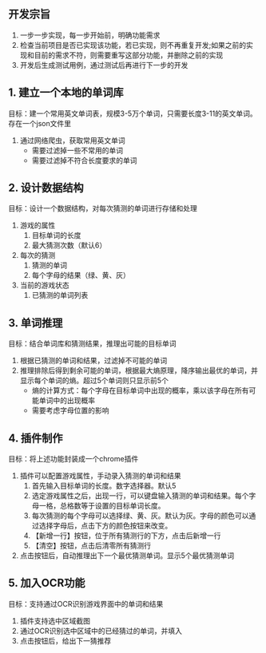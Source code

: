 ## 开发宗旨
1. 一步一步实现，每一步开始前，明确功能需求
2. 检查当前项目是否已实现该功能，若已实现，则不再重复开发;如果之前的实现和目前的需求不符，则需要重写这部分功能，并删除之前的实现
3. 开发后生成测试用例，通过测试后再进行下一步的开发


## 1. 建立一个本地的单词库
目标：建一个常用英文单词表，规模3-5万个单词，只需要长度3-11的英文单词。存在一个json文件里
1. 通过网络爬虫，获取常用英文单词
   - 需要过滤掉一些不常用的单词
   - 需要过滤掉不符合长度要求的单词

## 2. 设计数据结构
目标：设计一个数据结构，对每次猜测的单词进行存储和处理
1. 游戏的属性
   1. 目标单词的长度
   2. 最大猜测次数（默认6）
2. 每次的猜测
   1. 猜测的单词
   2. 每个字母的结果（绿、黄、灰）
3. 当前的游戏状态
   1. 已猜测的单词列表


## 3. 单词推理
目标：结合单词库和猜测结果，推理出可能的目标单词
1. 根据已猜测的单词和结果，过滤掉不可能的单词
2. 推理排除后得到剩余可能的单词，根据最大熵原理，降序输出最优的单词，并显示每个单词的熵。超过5个单词则只显示前5个
   - 熵的计算方式：每个字母在目标单词中出现的概率，乘以该字母在所有可能单词中的出现概率
   - 需要考虑字母位置的影响

## 4. 插件制作
目标：将上述功能封装成一个chrome插件
1. 插件可以配置游戏属性，手动录入猜测的单词和结果
   1. 首先输入目标单词的长度。数字选择器。默认5
   2. 选定游戏属性之后，出现一行，可以键盘输入猜测的单词和结果。每个字母一格，总格数等于设置的目标单词长度。
   3. 每次猜测的每个字母可以选择绿、黄、灰。默认为灰。字母的颜色可以通过选择字母后，点击下方的颜色按钮来改变。
   4. 【新增一行】按钮，位于所有猜测行的下方，点击后新增一行
   5. 【清空】按钮，点击后清零所有猜测行
2. 点击按钮后，自动推理出下一个最优猜测单词。显示5个最优猜测单词

## 5. 加入OCR功能
目标：支持通过OCR识别游戏界面中的单词和结果
1. 插件支持选中区域截图
2. 通过OCR识别选中区域中的已经猜过的单词，并填入
3. 点击按钮后，给出下一猜推荐